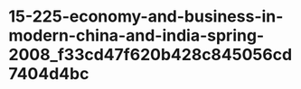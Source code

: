 # 15-225-economy-and-business-in-modern-china-and-india-spring-2008_f33cd47f620b428c845056cd7404d4bc